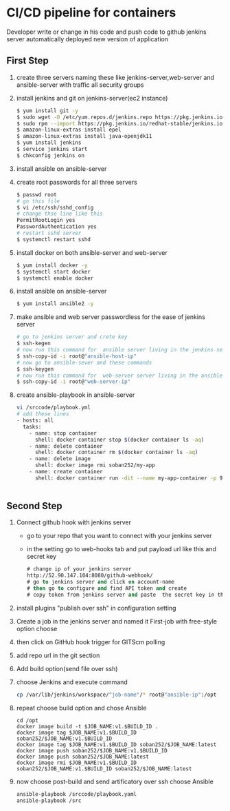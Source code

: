 # CI/CD pipeline for containers

Developer write or change in his code and push code to github jenkins server automatically deployed new version of application

## First Step

1. create three servers naming these like jenkins-server,web-server and ansible-server with traffic all security groups

2. install jenkins and git on jenkins-server(ec2 instance)

   ```bash
   $ yum install git -y
   $ sudo wget -O /etc/yum.repos.d/jenkins.repo https://pkg.jenkins.io/redhat-stable/jenkins.repo
   $ sudo rpm --import https://pkg.jenkins.io/redhat-stable/jenkins.io.key
   $ amazon-linux-extras install epel 
   $ amazon-linux-extras install java-openjdk11 
   $ yum install jenkins
   $ service jenkins start
   $ chkconfig jenkins on
   
   ```

   

3. install ansible on ansible-server

4. create root passwords for all three servers

   ```bash
   $ passwd root
   # go this file
   $ vi /etc/ssh/sshd_config
   # change thse line like this
   PermitRootLogin yes
   PasswordAuthentication yes
   # restart sshd server
   $ systemctl restart sshd
   ```

    

5. install docker on both ansible-server and web-server

   ```bash
   $ yum install docker -y
   $ systemctl start docker
   $ systemctl enable docker 
   ```

   

6. install ansible on ansible-server

   ```bash
   $ yum install ansible2 -y
   ```
7. make ansible and web server passwordless for the ease of jenkins server 

   ```bash
   # go to jenkins server and crete key
   $ ssh-kegen 
   # now run this command for  ansible server living in the jenkins server
   $ ssh-copy-id -i root@"ansible-host-ip"
   # now go to ansible-sever and these commands
   $ ssh-keygen
   # now run this command for  web-server server living in the ansible server
   $ ssh-copy-id -i root@"web-server-ip"
   ```


8. create ansible-playbook in ansible-server

   ```bash
   vi /srccode/playbook.yml
   # add these lines
   - hosts: all
     tasks:
       - name: stop container
         shell: docker container stop $(docker container ls -aq)
       - name: delete container
         shell: docker container rm $(docker container ls -aq)
       - name: delete image
         shell: docker image rmi soban252/my-app
       - name: create container
         shell: docker container run -dit --name my-app-container -p 9003:80 soban252/my-app
       
   ```

   

## Second Step

1. Connect github hook with jenkins server

   * go to your repo that you want to connect with your jenkins server

   * in the setting go to web-hooks tab and put payload url like this  and secret key

     ```vb
     # change ip of your jenkins server 
     http://52.90.147.104:8080/github-webhook/
     # go to jenkins server and click on account-name 
     # then go to configure and find API token and create 
     # copy token from jenkins server and paste  the secret key in the web-hook secret-key field
     
     ```

     

2. install plugins "publish over ssh" in configuration setting

3. Create a job in the jenkins server and named it First-job with free-style option choose

4. then click on GitHub hook trigger for GITScm polling

5. add repo url in the git section

6. Add build option(send file over ssh)

7. choose Jenkins and execute command

   ```bash
   cp /var/lib/jenkins/workspace/"job-name"/* root@"ansible-ip":/opt
   ```

   

8. repeat choose build option and chose Ansible

   ```basic
   cd /opt
   docker image build -t $JOB_NAME:v1.$BUILD_ID .
   docker image tag $JOB_NAME:v1.$BUILD_ID soban252/$JOB_NAME:v1.$BUILD_ID
   docker image tag $JOB_NAME:v1.$BUILD_ID soban252/$JOB_NAME:latest
   docker image push soban252/$JOB_NAME:v1.$BUILD_ID
   docker image push soban252/$JOB_NAME:latest
   docker image rmi $JOB_NAME:v1.$BUILD_ID soban252/$JOB_NAME:v1.$BUILD_ID soban252/$JOB_NAME:latest
   
   ```

   

9. now choose post-build and send artificatory over ssh  choose Ansible

   ```bash
   ansible-playbook /srccode/playbook.yaml
   ansible-playbook /src
   ```

   

   